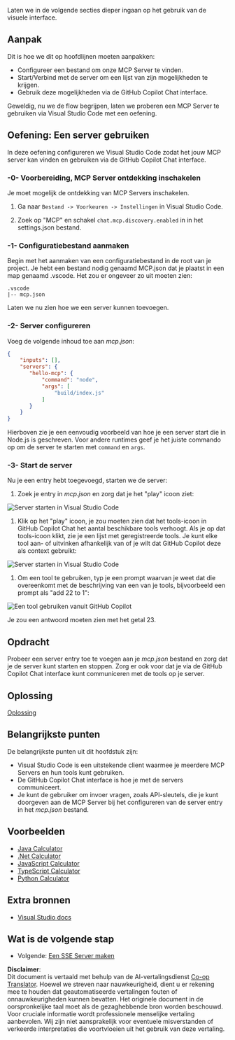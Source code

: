 <!--
CO_OP_TRANSLATOR_METADATA:
{
  "original_hash": "54e9ffc5dba01afcb8880a9949fd1881",
  "translation_date": "2025-07-04T17:55:00+00:00",
  "source_file": "03-GettingStarted/04-vscode/README.md",
  "language_code": "nl"
}
-->
Laten we in de volgende secties dieper ingaan op het gebruik van de visuele interface.

## Aanpak

Dit is hoe we dit op hoofdlijnen moeten aanpakken:

- Configureer een bestand om onze MCP Server te vinden.
- Start/Verbind met de server om een lijst van zijn mogelijkheden te krijgen.
- Gebruik deze mogelijkheden via de GitHub Copilot Chat interface.

Geweldig, nu we de flow begrijpen, laten we proberen een MCP Server te gebruiken via Visual Studio Code met een oefening.

## Oefening: Een server gebruiken

In deze oefening configureren we Visual Studio Code zodat het jouw MCP server kan vinden en gebruiken via de GitHub Copilot Chat interface.

### -0- Voorbereiding, MCP Server ontdekking inschakelen

Je moet mogelijk de ontdekking van MCP Servers inschakelen.

1. Ga naar `Bestand -> Voorkeuren -> Instellingen` in Visual Studio Code.

1. Zoek op "MCP" en schakel `chat.mcp.discovery.enabled` in in het settings.json bestand.

### -1- Configuratiebestand aanmaken

Begin met het aanmaken van een configuratiebestand in de root van je project. Je hebt een bestand nodig genaamd MCP.json dat je plaatst in een map genaamd .vscode. Het zou er ongeveer zo uit moeten zien:

```text
.vscode
|-- mcp.json
```

Laten we nu zien hoe we een server kunnen toevoegen.

### -2- Server configureren

Voeg de volgende inhoud toe aan *mcp.json*:

```json
{
    "inputs": [],
    "servers": {
       "hello-mcp": {
           "command": "node",
           "args": [
               "build/index.js"
           ]
       }
    }
}
```

Hierboven zie je een eenvoudig voorbeeld van hoe je een server start die in Node.js is geschreven. Voor andere runtimes geef je het juiste commando op om de server te starten met `command` en `args`.

### -3- Start de server

Nu je een entry hebt toegevoegd, starten we de server:

1. Zoek je entry in *mcp.json* en zorg dat je het "play" icoon ziet:

  ![Server starten in Visual Studio Code](../../../../translated_images/vscode-start-server.8e3c986612e3555de47e5b1e37b2f3020457eeb6a206568570fd74a17e3796ad.nl.png)  

1. Klik op het "play" icoon, je zou moeten zien dat het tools-icoon in GitHub Copilot Chat het aantal beschikbare tools verhoogt. Als je op dat tools-icoon klikt, zie je een lijst met geregistreerde tools. Je kunt elke tool aan- of uitvinken afhankelijk van of je wilt dat GitHub Copilot deze als context gebruikt:

  ![Server starten in Visual Studio Code](../../../../translated_images/vscode-tool.0b3bbea2fb7d8c26ddf573cad15ef654e55302a323267d8ee6bd742fe7df7fed.nl.png)

1. Om een tool te gebruiken, typ je een prompt waarvan je weet dat die overeenkomt met de beschrijving van een van je tools, bijvoorbeeld een prompt als "add 22 to 1":

  ![Een tool gebruiken vanuit GitHub Copilot](../../../../translated_images/vscode-agent.d5a0e0b897331060518fe3f13907677ef52b879db98c64d68a38338608f3751e.nl.png)

  Je zou een antwoord moeten zien met het getal 23.

## Opdracht

Probeer een server entry toe te voegen aan je *mcp.json* bestand en zorg dat je de server kunt starten en stoppen. Zorg er ook voor dat je via de GitHub Copilot Chat interface kunt communiceren met de tools op je server.

## Oplossing

[Oplossing](./solution/README.md)

## Belangrijkste punten

De belangrijkste punten uit dit hoofdstuk zijn:

- Visual Studio Code is een uitstekende client waarmee je meerdere MCP Servers en hun tools kunt gebruiken.
- De GitHub Copilot Chat interface is hoe je met de servers communiceert.
- Je kunt de gebruiker om invoer vragen, zoals API-sleutels, die je kunt doorgeven aan de MCP Server bij het configureren van de server entry in het *mcp.json* bestand.

## Voorbeelden

- [Java Calculator](../samples/java/calculator/README.md)
- [.Net Calculator](../../../../03-GettingStarted/samples/csharp)
- [JavaScript Calculator](../samples/javascript/README.md)
- [TypeScript Calculator](../samples/typescript/README.md)
- [Python Calculator](../../../../03-GettingStarted/samples/python)

## Extra bronnen

- [Visual Studio docs](https://code.visualstudio.com/docs/copilot/chat/mcp-servers)

## Wat is de volgende stap

- Volgende: [Een SSE Server maken](../05-sse-server/README.md)

**Disclaimer**:  
Dit document is vertaald met behulp van de AI-vertalingsdienst [Co-op Translator](https://github.com/Azure/co-op-translator). Hoewel we streven naar nauwkeurigheid, dient u er rekening mee te houden dat geautomatiseerde vertalingen fouten of onnauwkeurigheden kunnen bevatten. Het originele document in de oorspronkelijke taal moet als de gezaghebbende bron worden beschouwd. Voor cruciale informatie wordt professionele menselijke vertaling aanbevolen. Wij zijn niet aansprakelijk voor eventuele misverstanden of verkeerde interpretaties die voortvloeien uit het gebruik van deze vertaling.